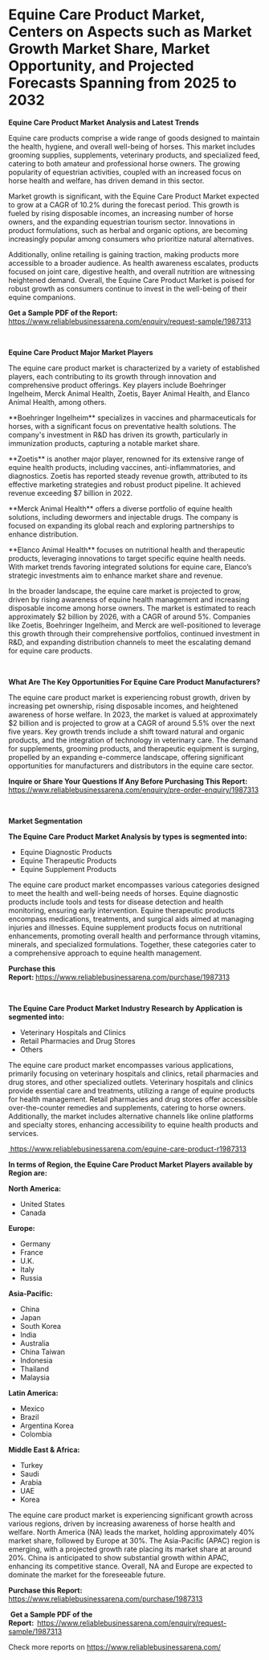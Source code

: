 <p><h1>Equine Care Product Market, Centers on Aspects such as Market Growth Market Share, Market Opportunity, and Projected Forecasts Spanning from 2025 to 2032</h1></p><p><strong>Equine Care Product Market Analysis and Latest Trends</strong></p>
<p><p>Equine care products comprise a wide range of goods designed to maintain the health, hygiene, and overall well-being of horses. This market includes grooming supplies, supplements, veterinary products, and specialized feed, catering to both amateur and professional horse owners. The growing popularity of equestrian activities, coupled with an increased focus on horse health and welfare, has driven demand in this sector.</p><p>Market growth is significant, with the Equine Care Product Market expected to grow at a CAGR of 10.2% during the forecast period. This growth is fueled by rising disposable incomes, an increasing number of horse owners, and the expanding equestrian tourism sector. Innovations in product formulations, such as herbal and organic options, are becoming increasingly popular among consumers who prioritize natural alternatives.</p><p>Additionally, online retailing is gaining traction, making products more accessible to a broader audience. As health awareness escalates, products focused on joint care, digestive health, and overall nutrition are witnessing heightened demand. Overall, the Equine Care Product Market is poised for robust growth as consumers continue to invest in the well-being of their equine companions.</p></p>
<p><strong>Get a Sample PDF of the Report:&nbsp;</strong> <a href="https://www.reliablebusinessarena.com/enquiry/request-sample/1987313?utm_campaign=3263&utm_medium=2&utm_source=Github&utm_content=ia&utm_term=08032025&utm_id=equine-care-product">https://www.reliablebusinessarena.com/enquiry/request-sample/1987313</a></p>
<p>&nbsp;</p>
<p><strong>Equine Care Product Major Market Players</strong></p>
<p><p>The equine care product market is characterized by a variety of established players, each contributing to its growth through innovation and comprehensive product offerings. Key players include Boehringer Ingelheim, Merck Animal Health, Zoetis, Bayer Animal Health, and Elanco Animal Health, among others.</p><p>**Boehringer Ingelheim** specializes in vaccines and pharmaceuticals for horses, with a significant focus on preventative health solutions. The company's investment in R&D has driven its growth, particularly in immunization products, capturing a notable market share.</p><p>**Zoetis** is another major player, renowned for its extensive range of equine health products, including vaccines, anti-inflammatories, and diagnostics. Zoetis has reported steady revenue growth, attributed to its effective marketing strategies and robust product pipeline. It achieved revenue exceeding $7 billion in 2022.</p><p>**Merck Animal Health** offers a diverse portfolio of equine health solutions, including dewormers and injectable drugs. The company is focused on expanding its global reach and exploring partnerships to enhance distribution.</p><p>**Elanco Animal Health** focuses on nutritional health and therapeutic products, leveraging innovations to target specific equine health needs. With market trends favoring integrated solutions for equine care, Elanco’s strategic investments aim to enhance market share and revenue.</p><p>In the broader landscape, the equine care market is projected to grow, driven by rising awareness of equine health management and increasing disposable income among horse owners. The market is estimated to reach approximately $2 billion by 2026, with a CAGR of around 5%. Companies like Zoetis, Boehringer Ingelheim, and Merck are well-positioned to leverage this growth through their comprehensive portfolios, continued investment in R&D, and expanding distribution channels to meet the escalating demand for equine care products.</p></p>
<p>&nbsp;</p>
<p><strong>What Are The Key Opportunities For Equine Care Product Manufacturers?</strong></p>
<p><p>The equine care product market is experiencing robust growth, driven by increasing pet ownership, rising disposable incomes, and heightened awareness of horse welfare. In 2023, the market is valued at approximately $2 billion and is projected to grow at a CAGR of around 5.5% over the next five years. Key growth trends include a shift toward natural and organic products, and the integration of technology in veterinary care. The demand for supplements, grooming products, and therapeutic equipment is surging, propelled by an expanding e-commerce landscape, offering significant opportunities for manufacturers and distributors in the equine care sector.</p></p>
<p><strong>Inquire or Share Your Questions If Any Before Purchasing This Report:</strong> <a href="https://www.reliablebusinessarena.com/enquiry/pre-order-enquiry/1987313?utm_campaign=3263&utm_medium=2&utm_source=Github&utm_content=ia&utm_term=08032025&utm_id=equine-care-product">https://www.reliablebusinessarena.com/enquiry/pre-order-enquiry/1987313</a></p>
<p>&nbsp;</p>
<p><strong>Market Segmentation</strong></p>
<p><strong>The Equine Care Product Market Analysis by types is segmented into:</strong></p>
<p><ul><li>Equine Diagnostic Products</li><li>Equine Therapeutic Products</li><li>Equine Supplement Products</li></ul></p>
<p><p>The equine care product market encompasses various categories designed to meet the health and well-being needs of horses. Equine diagnostic products include tools and tests for disease detection and health monitoring, ensuring early intervention. Equine therapeutic products encompass medications, treatments, and surgical aids aimed at managing injuries and illnesses. Equine supplement products focus on nutritional enhancements, promoting overall health and performance through vitamins, minerals, and specialized formulations. Together, these categories cater to a comprehensive approach to equine health management.</p></p>
<p><strong>Purchase this Report:&nbsp;</strong><a href="https://www.reliablebusinessarena.com/purchase/1987313?utm_campaign=3263&utm_medium=2&utm_source=Github&utm_content=ia&utm_term=08032025&utm_id=equine-care-product">https://www.reliablebusinessarena.com/purchase/1987313</a></p>
<p>&nbsp;</p>
<p><strong>The Equine Care Product Market Industry Research by Application is segmented into:</strong></p>
<p><ul><li>Veterinary Hospitals and Clinics</li><li>Retail Pharmacies and Drug Stores</li><li>Others</li></ul></p>
<p><p>The equine care product market encompasses various applications, primarily focusing on veterinary hospitals and clinics, retail pharmacies and drug stores, and other specialized outlets. Veterinary hospitals and clinics provide essential care and treatments, utilizing a range of equine products for health management. Retail pharmacies and drug stores offer accessible over-the-counter remedies and supplements, catering to horse owners. Additionally, the market includes alternative channels like online platforms and specialty stores, enhancing accessibility to equine health products and services.</p></p>
<p><a href="https://www.reliablebusinessarena.com/equine-care-product-r1987313?utm_campaign=3263&utm_medium=2&utm_source=Github&utm_content=ia&utm_term=08032025&utm_id=equine-care-product">&nbsp;https://www.reliablebusinessarena.com/equine-care-product-r1987313</a></p>
<p><strong>In terms of Region, the Equine Care Product Market Players available by Region are:</strong></p>
<p>
    <p> <strong> North America: </strong>
        <ul>
            <li>United States</li>
            <li>Canada</li>
        </ul>
        </p> 
    <p> <strong> Europe: </strong>
        <ul>
            <li>Germany</li>
            <li>France</li>
            <li>U.K.</li>
            <li>Italy</li>
            <li>Russia</li>
        </ul>
        </p> 
    <p> <strong> Asia-Pacific: </strong>
        <ul>
            <li>China</li>
            <li>Japan</li>
            <li>South Korea</li>
            <li>India</li>
            <li>Australia</li>
            <li>China Taiwan</li>
            <li>Indonesia</li>
            <li>Thailand</li>
            <li>Malaysia</li>
        </ul>
        </p> 
    <p> <strong> Latin America: </strong>
        <ul>
            <li>Mexico</li>
            <li>Brazil</li>
            <li>Argentina Korea</li>
            <li>Colombia</li>
        </ul>
        </p> 
    <p> <strong> Middle East & Africa: </strong>
        <ul>
            <li>Turkey</li>
            <li>Saudi</li>
            <li>Arabia</li>
            <li>UAE</li>
            <li>Korea</li>
        </ul>
    </p>
    </p>
<p><p>The equine care product market is experiencing significant growth across various regions, driven by increasing awareness of horse health and welfare. North America (NA) leads the market, holding approximately 40% market share, followed by Europe at 30%. The Asia-Pacific (APAC) region is emerging, with a projected growth rate placing its market share at around 20%. China is anticipated to show substantial growth within APAC, enhancing its competitive stance. Overall, NA and Europe are expected to dominate the market for the foreseeable future.</p></p>
<p><strong>Purchase this Report: </strong><a href="https://www.reliablebusinessarena.com/purchase/1987313?utm_campaign=3263&utm_medium=2&utm_source=Github&utm_content=ia&utm_term=08032025&utm_id=equine-care-product">https://www.reliablebusinessarena.com/purchase/1987313</a></p>
<p>&nbsp;<strong>Get a Sample PDF of the Report:&nbsp;&nbsp;</strong><a href="https://www.reliablebusinessarena.com/enquiry/request-sample/1987313?utm_campaign=3263&utm_medium=2&utm_source=Github&utm_content=ia&utm_term=08032025&utm_id=equine-care-product">https://www.reliablebusinessarena.com/enquiry/request-sample/1987313</a></p>
<p><strong></strong></p>
<p>Check more reports on <a href="https://www.reliablebusinessarena.com/?utm_campaign=3263&utm_medium=2&utm_source=Github&utm_content=ia&utm_term=08032025&utm_id=equine-care-product">https://www.reliablebusinessarena.com/</a></p>